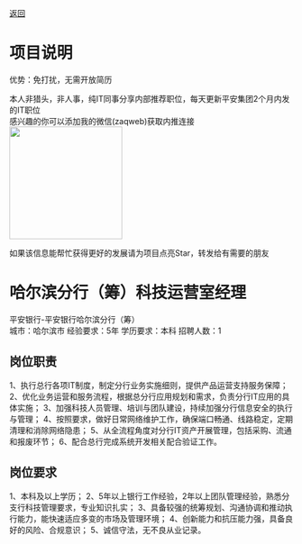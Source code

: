 [返回](../../)

# 项目说明

优势：免打扰，无需开放简历

本人非猎头，非人事，纯IT同事分享内部推荐职位，每天更新平安集团2个月内发的IT职位  
感兴趣的你可以添加我的微信(zaqweb)获取内推连接  
<img src="https://github.com/zaqweb/PA-IT-JOBS/blob/master/WechatICode.jpeg"  height="200" width="200">

如果该信息能帮忙获得更好的发展请为项目点亮Star，转发给有需要的朋友

# 哈尔滨分行（筹）科技运营室经理
平安银行-平安银行哈尔滨分行（筹）  
城市：哈尔滨市 经验要求：5年 学历要求：本科  招聘人数：1

## 岗位职责
1、执行总行各项IT制度，制定分行业务实施细则，提供产品运营支持服务保障；
2、优化业务运营和服务流程，根据总分行应用规划和需求，负责分行IT应用的具体实施；
3、加强科技人员管理、培训与团队建设，持续加强分行信息安全的执行与管理；
4、按照要求，做好日常网络维护工作，确保端口畅通、线路稳定，定期清理和消除网络隐患；
5、从全流程角度对分行IT资产开展管理，包括采购、流通和报废环节；
6、配合总行完成系统开发相关配合验证工作。

## 岗位要求
1、本科及以上学历；
2、5年以上银行工作经验，2年以上团队管理经验，熟悉分支行科技管理要求，专业知识扎实；
3、具备较强的统筹规划、沟通协调和推动执行能力，能快速适应多变的市场及管理环境；
4、创新能力和抗压能力强，具备良好的风险、合规意识；
5、诚信守法，无不良从业记录。




